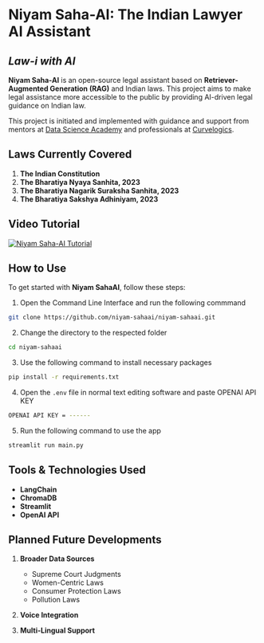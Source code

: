 # Niyam Saha-AI: The Indian Lawyer AI Assistant
## *Law-i with AI*

**Niyam Saha-AI** is an open-source legal assistant based on **Retriever-Augmented Generation (RAG)** and Indian laws. This project aims to make legal assistance more accessible to the public by providing AI-driven legal guidance on Indian law.

This project is initiated and implemented with guidance and support from mentors at [Data Science Academy](https://datascience.one/) and professionals at [Curvelogics](https://www.curvelogics.com/).

## Laws Currently Covered

1. **The Indian Constitution**
2. **The Bharatiya Nyaya Sanhita, 2023**
3. **The Bharatiya Nagarik Suraksha Sanhita, 2023**
4. **The Bharatiya Sakshya Adhiniyam, 2023**

## Video Tutorial
[![Niyam Saha-AI Tutorial](https://img.youtube.com/vi/sWpLEApQtvE/0.jpg)](https://www.youtube.com/watch?v=sWpLEApQtvE "Niyam Saha-AI Tutorial")

## How to Use

To get started with **Niyam SahaAI**, follow these steps:
1. Open the Command Line Interface and run the following commmand
```bash
git clone https://github.com/niyam-sahaai/niyam-sahaai.git
```
2. Change the directory to the respected folder
```bash
cd niyam-sahaai
```
3. Use the following command to install necessary packages
```bash
pip install -r requirements.txt
```
4. Open the `.env` file in normal text editing software and paste OPENAI API KEY
```bash
OPENAI API KEY = ------
``` 

5. Run the following command to use the app
```bash
streamlit run main.py
```
## Tools & Technologies Used

- **LangChain**
- **ChromaDB**
- **Streamlit**
- **OpenAI API**

## Planned Future Developments

1. **Broader Data Sources**  
   - Supreme Court Judgments  
   - Women-Centric Laws  
   - Consumer Protection Laws  
   - Pollution Laws  

2. **Voice Integration**  
3. **Multi-Lingual Support**



